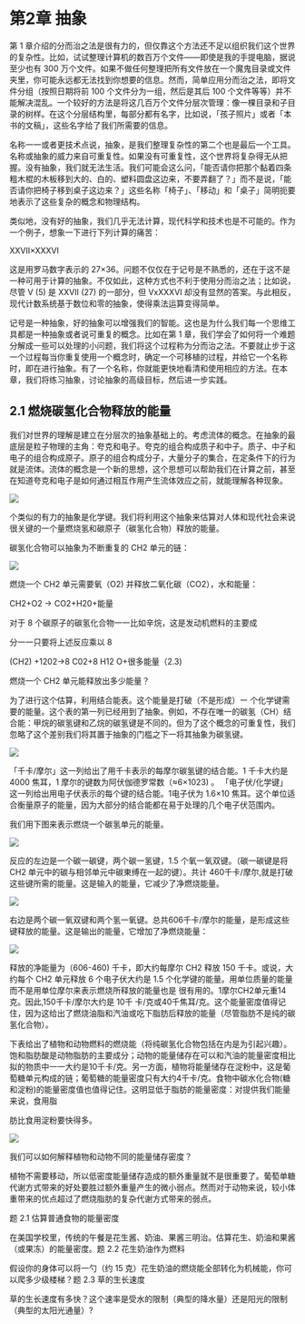 # 第2章 抽象

第 1 章介绍的分而治之法是很有力的，但仅靠这个方法还不足以组织我们这个世界的复杂性。比如，试试整理计算机的数百万个文件——即使是我的手提电脑，据说至少也有 300 万个文件。如果不做任何整理把所有文件放在一个魔鬼目录或文件夹里，你可能永远都无法找到你想要的信息。然而，简单应用分而治之法，即将文件分组（按照日期将前 100 个文件分为一组，然后是其后 100 个文件等等）并不能解决混乱。一个较好的方法是将这几百万个文件分层次管理：像一棵目录和子目录的树样。在这个分层结构里，每部分都有名字，比如说，「孩子照片」或者「本书的文稿」，这些名字给了我们所需要的信息。

名称一一或者更技术点说，抽象，是我们整理复杂性的第二个也是最后一个工具。名称或抽象的威力来自可重复性。如果没有可重复性，这个世界将复杂得无从把握。没有抽象，我们就无法生活。我们可能会这么问，「能否请你把那个黏着四条粗木棍的木板移到大的、白的、塑料圆盘这边来，不要弄翻了？」而不是说，「能否请你把椅子移到桌子这边来？」这些名称「椅子」、「移动」和「桌子」简明扼要地表示了这些复杂的概念和物理结构。

类似地，没有好的抽象，我们几乎无法计算，现代科学和技术也是不可能的。作为一个例子，想象一下进行下列计算的痛苦：

XXⅦ×XXXⅥ

这是用罗马数字表示的 27×36。问题不仅仅在于记号是不熟悉的，还在于这不是一种可用于计算的抽象。不仅如此，这种方式也不利于使用分而治之法；比如说，尽管 V (5) 是 XXⅦ (27) 的一部分，但 VxXXXⅥ 却没有显然的答案。与此相反，现代计数系统基于数位和零的抽象，使得乘法运算变得简单。

记号是一种抽象，好的抽象可以增强我们的智能。这也是为什么我们每一个思维工具都是一种抽象或者说可重复的概念。比如在第 1 章，我们学会了如何将一个难题分解成一些可以处理的小问题，我们将这个过程称为分而治之法。不要就止步于这一个过程每当你重复使用一个概念时，确定一个可移植的过程，并给它一个名称时，即在进行抽象。有了一个名称，你就能更快地看清和使用相应的方法。在本章，我们将练习抽象，讨论抽象的高级目标，然后进一步实践。

## 2.1 燃烧碳氢化合物释放的能量

我们对世界的理解是建立在分层次的抽象基础上的。考虑流体的概念。在抽象的最底层是粒子物理的主角：夸克和电子。夸克的组合构成质子和中子。质子、中子和电子的组合构成原子。原子的组合构成分子，大量分子的集合，在定条件下的行为就是流体。流体的概念是一个新的思想，这个思想可以帮助我们在计算之前，甚至在知道夸克和电子是如何通过相互作用产生流体效应之前，就能理解各种现象。

![](https://raw.githubusercontent.com/dalong0514/selfstudy/master/图片链接/化工书籍/2019519.PNG)

个类似的有力的抽象是化学键。我们将利用这个抽象来估算对人体和现代社会来说很关键的一个量燃烧氢和碳原子（碳氢化合物）释放的能量。

碳氢化合物可以抽象为不断重复的 CH2 单元的链：

![](https://raw.githubusercontent.com/dalong0514/selfstudy/master/图片链接/化工书籍/2019520.PNG)

燃烧一个 CH2 单元需要氧（O2) 并释放二氧化碳（CO2），水和能量：

CH2+O2 → CO2+H20+能量

对于 8 个碳原子的碳氢化合物一一比如辛烷，这是发动机燃料的主要成

分一一只要将上述反应乘以 8

 (CH2) +1202→8 C02+8 H12 O+很多能量（2.3)

燃烧一个 CH2 单元能释放出多少能量？

为了进行这个估算，利用结合能表。这个能量是打破（不是形成）ー 个化学键需要的能量。这个表的第一列已经用到了抽象。例如，不存在唯一的碳氢（CH）结合能：甲烷的碳氢键和乙烷的碳氢键是不同的。但为了这个概念的可重复性，我们忽略了这个差别我们将其置于抽象的门槛之下一将其抽象为碳氢键。

![](https://raw.githubusercontent.com/dalong0514/selfstudy/master/图片链接/化工书籍/2019521.PNG)

「千卡/摩尔」这一列给出了用千卡表示的每摩尔碳氢键的结合能。1 千卡大约是 4000 焦耳，1 摩尔的键数为阿伏伽德罗常数（≈6×1023) 。 「电子伏/化学键」这一列给出用电子伏表示的每个键的结合能。1电子伏为 1.6×10 焦耳。这个单位适合衡量原子的能量，因为大部分的结合能都在易于处理的几个电子伏范围内。

我们用下图来表示燃烧一个碳氢单元的能量。

![](https://raw.githubusercontent.com/dalong0514/selfstudy/master/图片链接/化工书籍/2019522.PNG)

反应的左边是一个碳一碳键，两个碳一氢键，1.5 个氧一氧双键。（碳一碳键是将 CH2 单元中的碳与相邻单元中碳東缚在一起的键）。共计 460千卡/摩尔,就是打破这些键所需的能量。这是输入的能量，它减少了净燃烧能量。

![](https://raw.githubusercontent.com/dalong0514/selfstudy/master/图片链接/化工书籍/2019523.PNG)

右边是两个碳一氧双键和两个氢一氧键。总共606千卡/摩尔的能量，是形成这些键释放的能量。这是输出的能量，它增加了净燃烧能量：

![](https://raw.githubusercontent.com/dalong0514/selfstudy/master/图片链接/化工书籍/2019524.PNG)

释放的净能量为（606-460) 千卡，即大约每摩尔 CH2 释放 150 千卡。或说，大约每个 CH2 单元释放 6 个电子伏大约是 1.5 个化学键的能量。用单位质量的能量而不是用单位摩尔来表示燃烧所释放的能量也是 很有用的。1摩尔CH2单元重14克。因此,150千卡/摩尔大约是 10千 卡/克或40千焦耳/克。这个能量密度值得记住，因为这给出了燃烧油脂和汽油或吃下脂肪后释放的能量（尽管脂肪不是纯的碳氢化合物）。

下表给出了植物和动物燃料的燃烧能（将纯碳氢化合物包括在内是为引起兴趣）。饱和脂肪酸是动物脂肪的主要成分；动物的能量储存在可以和汽油的能量密度相比拟的物质中一一大约是10千卡/克。另一方面，植物将能量储存在淀粉中，这是葡萄糖单元构成的链；葡萄糖的能量密度只有大约4千卡/克。食物中碳水化合物(糖和淀粉)的能量密度值也值得记住。这明显低于脂肪的能量密度：对提供我们能量来说，食用脂

肪比食用淀粉要快得多。

![](https://raw.githubusercontent.com/dalong0514/selfstudy/master/图片链接/化工书籍/2019525.PNG)

我们可以如何解释植物和动物不同的能量储存密度？

植物不需要移动，所以低密度能量储存造成的额外重量就不是很重要了。葡萄单糖代谢方式带来的好处要胜过额外重量产生的微小弱点。然而对于动物来说，较小体重带来的优点超过了燃烧脂肪的复杂代谢方式带来的弱点。

题 2.1 估算普通食物的能量密度

在美国学校里，传统的午餐是花生酱、奶油、果酱三明治。估算花生、奶油和果酱（或果冻）的能量密度。题 2.2 花生奶油作为燃料

假设你的身体可以将一勺（约 15 克）花生奶油的燃烧能全部转化为机械能，你可以爬多少级楼梯？题 2.3 草的生长速度

草的生长速度有多快？这个速率是受水的限制（典型的降水量）还是阳光的限制（典型的太阳光通量）?

